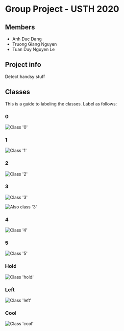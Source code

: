 # Group Project - USTH 2020

## Members
- Anh Duc Dang
- Truong Giang Nguyen
- Tuan Duy Nguyen Le

## Project info
Detect handsy stuff

## Classes
This is a guide to labeling the classes. Label as follows:  

### 0
![Class '0'](classes/1-5-1-color.png)

### 1
![Class '1'](classes/1-7-1-color.png)

### 2
![Class '2'](classes/1-2-1-color.png)

### 3
![Class '3'](classes/1-9-1-color.png)  

![Also class '3'](classes/1_6_1_rgb.png)

### 4
![Class '4'](classes/1-8-1-color.png)

### 5
![Class '5'](classes/1_9_1_rgb.png)

### Hold
![Class 'hold'](classes/1-4-1-color.png)

### Left
![Class 'left'](classes/1-10-1-color.png)

### Cool
![Class 'cool'](classes/1_7_1_rgb.png)

